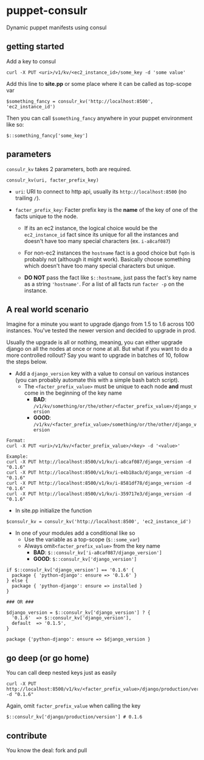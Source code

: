 # puppet-consulr
Dynamic puppet manifests using consul

## getting started
Add a key to consul
```
curl -X PUT <uri>/v1/kv/<ec2_instance_id>/some_key -d 'some value'
```

Add this line to **site.pp** or some place where it can be called as top-scope var
```
$something_fancy = consulr_kv('http://localhost:8500', 'ec2_instance_id')
```

Then you can call `$something_fancy` anywhere in your puppet environment like so:
```
$::something_fancy['some_key']
```

## parameters
`consulr_kv` takes 2 parameters, both are required.
```
consulr_kv(uri, facter_prefix_key)
```

* `uri`: URI to connect to http api, usually its `http://localhost:8500` (no trailing `/`).

* `facter_prefix_key`: Facter prefix key is the **name** of the key of one of the facts unique to the node.

  * If its an ec2 instance, the logical choice would be the `ec2_instance_id` fact since its unique for all the instances and doesn't have too many special characters (ex. `i-a8caf087`)

  * For non-ec2 instances the `hostname` fact is a good choice but `fqdn` is probably not (although it might work). Basically choose something which doesn't have too many special characters but unique.

  * **DO NOT** pass the fact like `$::hostname`, just pass the fact's key name as a string `'hostname'`. For a list of all facts run `facter -p` on the instance.

## A real world scenario
Imagine for a minute you want to upgrade django from 1.5 to 1.6 across 100 instances. You've tested the newer version and decided to upgrade in prod.

Usually the upgrade is all or nothing, meaning, you can either upgrade django on all the nodes at once or none at all. But what if you want to do a more controlled rollout? Say you want to upgrade in batches of 10, follow the steps below.

* Add a `django_version` key with a value to consul on various instances (you can probably automate this with a simple bash batch script).
  * The `<facter_prefix_value>` must be unique to each node **and** must come in the beginning of the key name
    * **BAD**: `/v1/kv/something/or/the/other/<facter_prefix_value>/django_version`
    * **GOOD**: `/v1/kv/<facter_prefix_value>/something/or/the/other/django_version`
```
Format:
curl -X PUT <uri>/v1/kv/<facter_prefix_value>/<key> -d '<value>'

Example:
curl -X PUT http://localhost:8500/v1/kv/i-a8caf087/django_version -d "0.1.6"
curl -X PUT http://localhost:8500/v1/kv/i-e4b18acb/django_version -d "0.1.6"
curl -X PUT http://localhost:8500/v1/kv/i-8581df78/django_version -d "0.1.6"
curl -X PUT http://localhost:8500/v1/kv/i-359717e3/django_version -d "0.1.6"
```
* In site.pp initialize the function

```$consulr_kv = consulr_kv('http://localhost:8500', 'ec2_instance_id')```

* In one of your modules add a conditional like so
  * Use the variable as a top-scope (`$::some_var`)
  * Always omit`<facter_prefix_value>` from the key name
    * **BAD**: `$::consulr_kv['i-a8caf087/django_version']`
    * **GOOD**: `$::consulr_kv['django_version']`
```
if $::consulr_kv['django_version'] == '0.1.6' {
  package { 'python-django': ensure => '0.1.6' }
} else {
  package { 'python-django': ensure => installed }
}

### OR ###

$django_version = $::consulr_kv['django_version'] ? {
  '0.1.6'  => $::consulr_kv['django_version'],
  default  => '0.1.5',
}

package {'python-django': ensure => $django_version }
```

## go deep (or go home)
You can call deep nested keys just as easily
```
curl -X PUT http://localhost:8500/v1/kv/<facter_prefix_value>/django/production/version -d "0.1.6"
```
Again, omit `facter_prefix_value` when calling the key
```
$::consulr_kv['django/production/version'] # 0.1.6
```

## contribute
You know the deal: fork and pull

